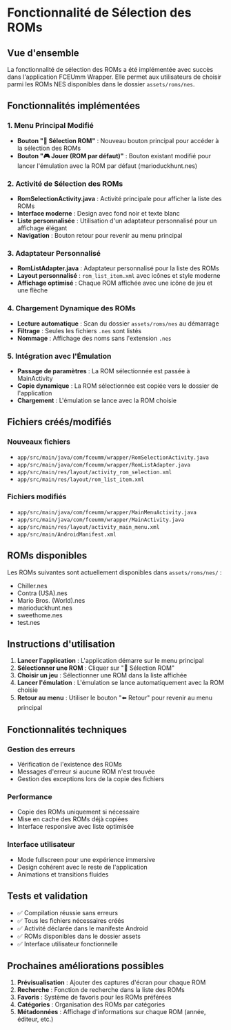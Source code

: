 # Fonctionnalité de Sélection des ROMs

## Vue d'ensemble

La fonctionnalité de sélection des ROMs a été implémentée avec succès dans l'application FCEUmm Wrapper. Elle permet aux utilisateurs de choisir parmi les ROMs NES disponibles dans le dossier `assets/roms/nes`.

## Fonctionnalités implémentées

### 1. Menu Principal Modifié
- **Bouton "📁 Sélection ROM"** : Nouveau bouton principal pour accéder à la sélection des ROMs
- **Bouton "🎮 Jouer (ROM par défaut)"** : Bouton existant modifié pour lancer l'émulation avec la ROM par défaut (marioduckhunt.nes)

### 2. Activité de Sélection des ROMs
- **RomSelectionActivity.java** : Activité principale pour afficher la liste des ROMs
- **Interface moderne** : Design avec fond noir et texte blanc
- **Liste personnalisée** : Utilisation d'un adaptateur personnalisé pour un affichage élégant
- **Navigation** : Bouton retour pour revenir au menu principal

### 3. Adaptateur Personnalisé
- **RomListAdapter.java** : Adaptateur personnalisé pour la liste des ROMs
- **Layout personnalisé** : `rom_list_item.xml` avec icônes et style moderne
- **Affichage optimisé** : Chaque ROM affichée avec une icône de jeu et une flèche

### 4. Chargement Dynamique des ROMs
- **Lecture automatique** : Scan du dossier `assets/roms/nes` au démarrage
- **Filtrage** : Seules les fichiers `.nes` sont listés
- **Nommage** : Affichage des noms sans l'extension `.nes`

### 5. Intégration avec l'Émulation
- **Passage de paramètres** : La ROM sélectionnée est passée à MainActivity
- **Copie dynamique** : La ROM sélectionnée est copiée vers le dossier de l'application
- **Chargement** : L'émulation se lance avec la ROM choisie

## Fichiers créés/modifiés

### Nouveaux fichiers
- `app/src/main/java/com/fceumm/wrapper/RomSelectionActivity.java`
- `app/src/main/java/com/fceumm/wrapper/RomListAdapter.java`
- `app/src/main/res/layout/activity_rom_selection.xml`
- `app/src/main/res/layout/rom_list_item.xml`

### Fichiers modifiés
- `app/src/main/java/com/fceumm/wrapper/MainMenuActivity.java`
- `app/src/main/java/com/fceumm/wrapper/MainActivity.java`
- `app/src/main/res/layout/activity_main_menu.xml`
- `app/src/main/AndroidManifest.xml`

## ROMs disponibles

Les ROMs suivantes sont actuellement disponibles dans `assets/roms/nes/` :
- Chiller.nes
- Contra (USA).nes
- Mario Bros. (World).nes
- marioduckhunt.nes
- sweethome.nes
- test.nes

## Instructions d'utilisation

1. **Lancer l'application** : L'application démarre sur le menu principal
2. **Sélectionner une ROM** : Cliquer sur "📁 Sélection ROM"
3. **Choisir un jeu** : Sélectionner une ROM dans la liste affichée
4. **Lancer l'émulation** : L'émulation se lance automatiquement avec la ROM choisie
5. **Retour au menu** : Utiliser le bouton "⬅️ Retour" pour revenir au menu principal

## Fonctionnalités techniques

### Gestion des erreurs
- Vérification de l'existence des ROMs
- Messages d'erreur si aucune ROM n'est trouvée
- Gestion des exceptions lors de la copie des fichiers

### Performance
- Copie des ROMs uniquement si nécessaire
- Mise en cache des ROMs déjà copiées
- Interface responsive avec liste optimisée

### Interface utilisateur
- Mode fullscreen pour une expérience immersive
- Design cohérent avec le reste de l'application
- Animations et transitions fluides

## Tests et validation

- ✅ Compilation réussie sans erreurs
- ✅ Tous les fichiers nécessaires créés
- ✅ Activité déclarée dans le manifeste Android
- ✅ ROMs disponibles dans le dossier assets
- ✅ Interface utilisateur fonctionnelle

## Prochaines améliorations possibles

1. **Prévisualisation** : Ajouter des captures d'écran pour chaque ROM
2. **Recherche** : Fonction de recherche dans la liste des ROMs
3. **Favoris** : Système de favoris pour les ROMs préférées
4. **Catégories** : Organisation des ROMs par catégories
5. **Métadonnées** : Affichage d'informations sur chaque ROM (année, éditeur, etc.) 